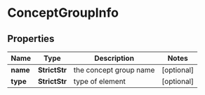 # ConceptGroupInfo


## Properties

| Name | Type | Description | Notes |
|------------ | ------------- | ------------- | -------------|
**name** | **StrictStr** | the concept group name |[optional]|
**type** | **StrictStr** | type of element |[optional]|
